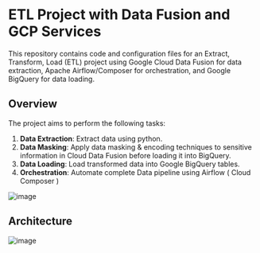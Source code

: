 # ETL Project with Data Fusion and GCP Services 

This repository contains code and configuration files for an Extract, Transform, Load (ETL) project using Google Cloud Data Fusion for data extraction, Apache Airflow/Composer for orchestration, and Google BigQuery for data loading.


## Overview

The project aims to perform the following tasks:

1. **Data Extraction**: Extract data using python.
2. **Data Masking**: Apply data masking & encoding techniques to sensitive information in Cloud Data Fusion before loading it into BigQuery.
3. **Data Loading**: Load transformed data into Google BigQuery tables.
4. **Orchestration**: Automate complete Data pipeline using Airflow ( Cloud Composer )

![image](https://github.com/user-attachments/assets/71942a5a-b543-475b-8260-bced03ab5a12)


## Architecture

![image](https://github.com/user-attachments/assets/a582f53b-f921-4eb2-ba80-e1e590cd09a2)
